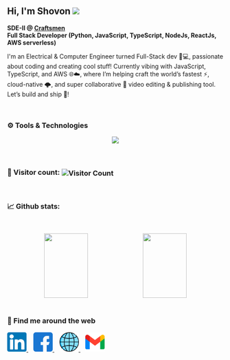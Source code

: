 <h2>Hi, I'm Shovon <img src="https://media.tenor.com/SQyDQ88pCroAAAAj/yay-pikachu.gif" width="90px"></h2> 

**SDE-II @ <a href="https://craftsmenltd.com/">Craftsmen</a>**
<br />
**Full Stack Developer (Python, JavaScript, TypeScript, NodeJs, ReactJs, AWS serverless)**

I'm an Electrical & Computer Engineer turned Full-Stack dev 🔌💻, passionate about coding and creating cool stuff! Currently vibing with JavaScript, TypeScript, and AWS 🌐☁️, where I’m helping craft the world’s fastest ⚡, cloud-native 🌩️, and super collaborative 🤝 video editing & publishing tool. Let’s build and ship 🚀!

<br/>

**<h3>⚙ Tools & Technologies</h3>**

<p align="center">
  <a href="https://skillicons.dev">
    <img src="https://skillicons.dev/icons?i=py,js,ts,aws,react,nodejs,express,redux,terraform,dynamodb,postgres,html,css,scss,bootstrap,materialui,git,githubactions,bash,linux,postman,sentry" />
  </a>
</p>

<br />

**<h3>🚖 Visitor count: <img align="center" src="https://profile-counter.glitch.me/ShovonCodes/count.svg" alt="Visitor Count" /></h3>**

<br />

**<h3>📈 Github stats:</h3>**
<br />

<div align="center">
  <img width="45%" height="150px" src="https://github-readme-stats.vercel.app/api?username=ShovonCodes&theme=radical&show_icons=true" />  
  <img width="45%" height="150px" src="https://github-readme-streak-stats.herokuapp.com/?user=ShovonCodes&theme=radical&show_icons=true" />
</div>

<br />

**<h3>🔎 Find me around the web</h3>**

<a href="https://www.linkedin.com/in/mainulislam588/" target="_blank">
  <img alt="Linkedin profile" width="45px" src="https://raw.githubusercontent.com/shovon588/shovon588/master/assets/linkedin.png" />
</a>
&nbsp;&nbsp
<a href="https://www.facebook.com/mainulislam588/" target="_blank">
  <img alt="Facebook profile" width="45px" src="https://raw.githubusercontent.com/shovon588/shovon588/master/assets/facebook.png" />
</a>
&nbsp;&nbsp
<a href="https://minulislam.xyz" target="_blank">
  <img alt="Portfolio" width="45px" src="https://raw.githubusercontent.com/shovon588/shovon588/master/assets/globe.png" />
</a>
&nbsp;&nbsp
<a href="mailto:mainulislam588@gmail.com" target="_blank">
  <img alt="Gmail" width="45px" src="https://raw.githubusercontent.com/shovon588/shovon588/master/assets/gmail.png" />
</a>

<br>


